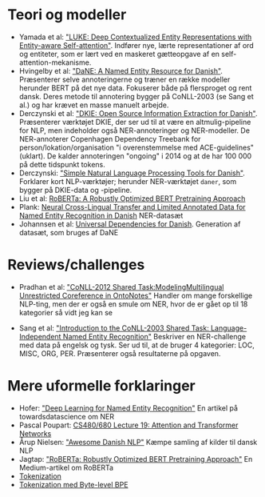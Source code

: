 # Teori og modeller
- Yamada et al: ["LUKE: Deep Contextualized Entity Representations with Entity-aware Self-attention"](https://www.aclweb.org/anthology/2020.emnlp-main.523/).
    Indfører nye, lærte representationer af ord og entiteter, som er lært ved en maskeret gætteopgave af en self-attention-mekanisme.
- Hvingelby et al: ["DaNE: A Named Entity Resource for Danish"](https://www.aclweb.org/anthology/2020.lrec-1.565/).
    Præsenterer selve annoteringerne og træner en række modeller herunder BERT på det nye data. Fokuserer både på flersproget og rent dansk.
    Deres metode til annotering bygger på CoNLL-2003 (se Sang et al.) og har krævet en masse manuelt arbejde.
- Derczynski et al: ["DKIE: Open Source Information Extraction for Danish"](https://www.aclweb.org/anthology/E14-2016/).
    Præsenterer værktøjet DKIE, der ser ud til at være en altmulig-pipeline for NLP, men indeholder også NER-annoteringer og NER-modeller.
    De NER-annoterer Copenhagen Dependency Treebank for person/lokation/organisation "i overenstemmelse med ACE-guidelines" (uklart).
    De kalder annoteringen "ongoing" i 2014 og at de har 100 000 på dette tidspunkt tokens.
- Derczynski: ["Simple Natural Language Processing Tools for Danish"](https://arxiv.org/abs/1906.11608).
    Forklarer kort NLP-værktøjer; herunder NER-værktøjet `daner`, som bygger på DKIE-data og -pipeline.
- Liu et al: [RoBERTa: A Robustly Optimized BERT Pretraining Approach](https://arxiv.org/abs/1907.11692)
- Plank: [Neural Cross-Lingual Transfer and Limited Annotated Data for Named Entity Recognition in Danish](https://www.aclweb.org/anthology/W19-6143/)
    NER-datasæt
- Johannsen et al: [Universal Dependencies for Danish](http://tlt14.ipipan.waw.pl/files/4914/4974/3227/TLT14_proceedings.pdf#page=164).
    Generation af datasæt, som bruges af DaNE

# Reviews/challenges
- Pradhan et al: ["CoNLL-2012 Shared Task:ModelingMultilingual Unrestricted Coreference in OntoNotes"](http://disi.unitn.eu/moschitti/articles/2012/CONLL2012.pdf)
    Handler om mange forskellige NLP-ting, men der er også en smule om NER, hvor de er gået op til 18 kategorier så vidt jeg kan se

- Sang et al: ["Introduction to the CoNLL-2003 Shared Task: Language-Independent Named Entity Recognition"](https://arxiv.org/abs/cs/0306050)
    Beskriver en NER-challenge med data på engelsk og tysk. Ser ud til, at de bruger 4 kategorier: LOC, MISC, ORG, PER.
    Præsenterer også resultaterne på opgaven.

# Mere uformelle forklaringer
- Hofer: ["Deep Learning for Named Entity Recognition"](https://towardsdatascience.com/deep-learning-for-ner-1-public-datasets-and-annotation-methods-8b1ad5e98caf)
    En artikel på towardsdatascience om NER
- Pascal Poupart: [CS480/680 Lecture 19: Attention and Transformer Networks](https://www.youtube.com/watch?v=OyFJWRnt_AY)
- Årup Nielsen: ["Awesome Danish NLP"](https://github.com/fnielsen/awesome-danish)
    Kæmpe samling af kilder til dansk NLP
- Jagtap: ["RoBERTa: Robustly Optimized BERT Pretraining Approach"](https://medium.com/dataseries/roberta-robustly-optimized-bert-pretraining-approach-d033464bd946)
    En Medium-artikel om RoBERTa
- [Tokenization](https://huggingface.co/transformers/master/tokenizer_summary.html)
- [Tokenization med Byte-level BPE](https://medium.com/@pierre_guillou/byte-level-bpe-an-universal-tokenizer-but-aff932332ffe)
